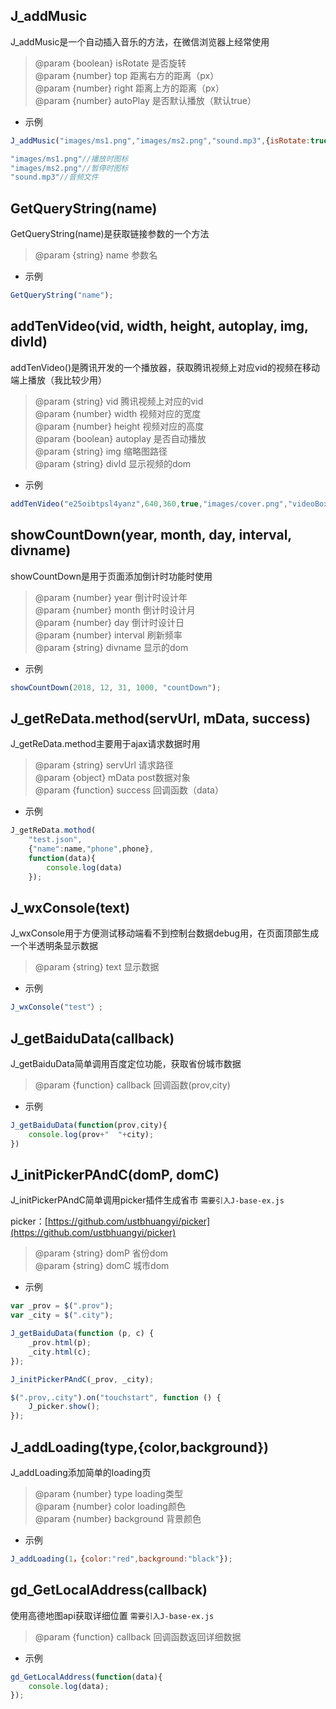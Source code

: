 ## J_addMusic

J_addMusic是一个自动插入音乐的方法，在微信浏览器上经常使用

> @param {boolean} isRotate 是否旋转<br>
> @param {number} top 距离右方的距离（px）<br>
> @param {number} right 距离上方的距离（px）<br>
> @param {number} autoPlay 是否默认播放（默认true）

* 示例
```javascript
J_addMusic("images/ms1.png","images/ms2.png","sound.mp3",{isRotate:true,top:"20px",right:"40px"});
```

```javascript
"images/ms1.png"//播放时图标
"images/ms2.png"//暂停时图标
"sound.mp3"//音频文件
```

## GetQueryString(name)

GetQueryString(name)是获取链接参数的一个方法

> @param {string} name 参数名

* 示例
```javascript
GetQueryString("name");
```

## addTenVideo(vid, width, height, autoplay, img, divId)

addTenVideo()是腾讯开发的一个播放器，获取腾讯视频上对应vid的视频在移动端上播放（我比较少用）

> @param {string} vid 腾讯视频上对应的vid<br>
> @param {number} width 视频对应的宽度<br>
> @param {number} height 视频对应的高度<br>
> @param {boolean} autoplay 是否自动播放<br>
> @param {string} img 缩略图路径<br>
> @param {string} divId 显示视频的dom

* 示例
```javascript
addTenVideo("e25oibtpsl4yanz",640,360,true,"images/cover.png","videoBox");
```

## showCountDown(year, month, day, interval, divname)

showCountDown是用于页面添加倒计时功能时使用

> @param {number} year 倒计时设计年<br>
> @param {number} month 倒计时设计月<br>
> @param {number} day 倒计时设计日<br>
> @param {number} interval 刷新频率<br>
> @param {string} divname 显示的dom

* 示例
```javascript
showCountDown(2018, 12, 31, 1000, "countDown");
```

## J_getReData.method(servUrl, mData, success)

J_getReData.method主要用于ajax请求数据时用

> @param {string} servUrl 请求路径<br>
> @param {object} mData post数据对象<br>
> @param {function} success 回调函数（data）

* 示例
```javascript
J_getReData.mothod(
    "test.json",
    {"name":name,"phone",phone},
    function(data){
        console.log(data)
    });
```

## J_wxConsole(text)

J_wxConsole用于方便测试移动端看不到控制台数据debug用，在页面顶部生成一个半透明条显示数据

> @param {string} text 显示数据

* 示例
```javascript
J_wxConsole("test"）;
```

## J_getBaiduData(callback)

J_getBaiduData简单调用百度定位功能，获取省份城市数据

> @param {function} callback 回调函数(prov,city)

* 示例
```javascript
J_getBaiduData(function(prov,city){
    console.log(prov+"  "+city);
})
```

## J_initPickerPAndC(domP, domC)
J_initPickerPAndC简单调用picker插件生成省市
`需要引入J-base-ex.js`

picker：[https://github.com/ustbhuangyi/picker](https://github.com/ustbhuangyi/picker)

> @param {string} domP 省份dom<br>
> @param {string} domC 城市dom

* 示例
```javascript
var _prov = $(".prov");
var _city = $(".city");

J_getBaiduData(function (p, c) {
    _prov.html(p);
    _city.html(c);
});

J_initPickerPAndC(_prov, _city);

$(".prov,.city").on("touchstart", function () {
    J_picker.show();
});
```

## J_addLoading(type,{color,background})
J_addLoading添加简单的loading页

> @param {number} type loading类型<br>
> @param {number} color loading颜色<br>
> @param {number} background 背景颜色
* 示例
```javascript
J_addLoading(1，{color:"red",background:"black"});
```

## gd_GetLocalAddress(callback)
使用高德地图api获取详细位置
`需要引入J-base-ex.js`

> @param {function} callback 回调函数返回详细数据

* 示例
```javascript
gd_GetLocalAddress(function(data){
    console.log(data);
});
```
